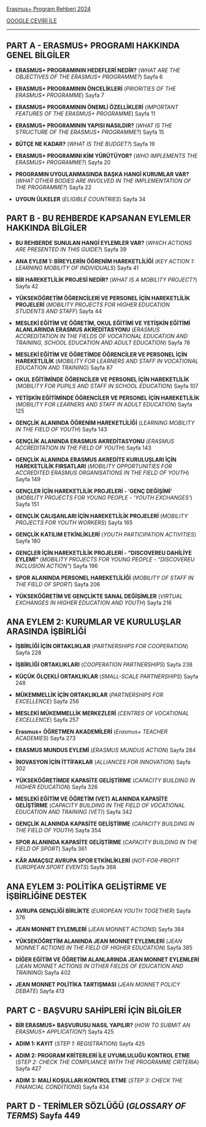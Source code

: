 
[Erasmus+ Program Rehberi 2024](https://erasmus-plus.ec.europa.eu/sites/default/files/2023-11/2024-Erasmus+Programme-Guide_EN.pdf)

[GOOGLE ÇEVİRİ İLE](https://erasmus--plus-ec-europa-eu.translate.goog/document/erasmus-programme-guide-2024-version-1?_x_tr_sl=auto&_x_tr_tl=tr&_x_tr_hl=tr&_x_tr_pto=wapp)

----


## PART A - ERASMUS+ PROGRAMI HAKKINDA GENEL BİLGİLER

- **ERASMUS+ PROGRAMININ HEDEFLERİ NEDİR?** (*WHAT ARE THE OBJECTIVES OF THE ERASMUS+ PROGRAMME?*) Sayfa 6

- **ERASMUS+ PROGRAMININ ÖNCELİKLERİ** (*PRIORITIES OF THE ERASMUS+ PROGRAMME*) Sayfa 7

- **ERASMUS+ PROGRAMININ ÖNEMLİ ÖZELLİKLERİ** (*IMPORTANT FEATURES OF THE ERASMUS+ PROGRAMME*) Sayfa 11

- **ERASMUS+ PROGRAMININ YAPISI NASILDIR?** (*WHAT IS THE STRUCTURE OF THE ERASMUS+ PROGRAMME?*) Sayfa 15

- **BÜTÇE NE KADAR?** (*WHAT IS THE BUDGET?*) Sayfa 19

- **ERASMUS+ PROGRAMINI KİM YÜRÜTÜYOR?** (*WHO IMPLEMENTS THE ERASMUS+ PROGRAMME?*) Sayfa 20

- **PROGRAMIN UYGULANMASINDA BAŞKA HANGİ KURUMLAR VAR?** (*WHAT OTHER BODIES ARE INVOLVED IN THE IMPLEMENTATION OF THE PROGRAMME?*) Sayfa 22

- **UYGUN ÜLKELER** (*ELIGIBLE COUNTRIES*) Sayfa 34

## PART B - BU REHBERDE KAPSANAN EYLEMLER HAKKINDA BİLGİLER

- **BU REHBERDE SUNULAN HANGİ EYLEMLER VAR?** (*WHICH ACTIONS ARE PRESENTED IN THIS GUIDE?*) Sayfa 39

- **ANA EYLEM 1: BİREYLERİN ÖĞRENİM HAREKETLİLİĞİ** (*KEY ACTION 1: LEARNING MOBILITY OF INDIVIDUALS*) Sayfa 41

- **BİR HAREKETLİLİK PROJESİ NEDİR?** (*WHAT IS A MOBILITY PROJECT?*) Sayfa 42

- **YÜKSEKÖĞRETİM ÖĞRENCİLERİ VE PERSONEL İÇİN HAREKETLİLİK PROJELERİ** (*MOBILITY PROJECTS FOR HIGHER EDUCATION STUDENTS AND STAFF*) Sayfa 44

- **MESLEKİ EĞİTİM VE ÖĞRETİM, OKUL EĞİTİMİ VE YETİŞKİN EĞİTİMİ ALANLARINDA ERASMUS AKREDİTASYONU** (*ERASMUS ACCREDITATION IN THE FIELDS OF VOCATIONAL EDUCATION AND TRAINING, SCHOOL EDUCATION AND ADULT EDUCATION*) Sayfa 78

- **MESLEKİ EĞİTİM VE ÖĞRETİMDE ÖĞRENCİLER VE PERSONEL İÇİN HAREKETLİLİK** (*MOBILITY FOR LEARNERS AND STAFF IN VOCATIONAL EDUCATION AND TRAINING*) Sayfa 87

- **OKUL EĞİTİMİNDE ÖĞRENCİLER VE PERSONEL İÇİN HAREKETLİLİK** (*MOBILITY FOR PUPILS AND STAFF IN SCHOOL EDUCATION*) Sayfa 107

- **YETİŞKİN EĞİTİMİNDE ÖĞRENCİLER VE PERSONEL İÇİN HAREKETLİLİK** (*MOBILITY FOR LEARNERS AND STAFF IN ADULT EDUCATION*) Sayfa 125

- **GENÇLİK ALANINDA ÖĞRENİM HAREKETLİLİĞİ** (*LEARNING MOBILITY IN THE FIELD OF YOUTH*) Sayfa 143

- **GENÇLİK ALANINDA ERASMUS AKREDİTASYONU** (*ERASMUS ACCREDITATION IN THE FIELD OF YOUTH*) Sayfa 143

- **GENÇLİK ALANINDA ERASMUS AKREDİTE KURULUŞLARI İÇİN HAREKETLİLİK FIRSATLARI** (*MOBILITY OPPORTUNITIES FOR ACCREDITED ERASMUS ORGANISATIONS IN THE FIELD OF YOUTH*) Sayfa 149

- **GENÇLER İÇİN HAREKETLİLİK PROJELERİ - ‘GENÇ DEĞİŞİMİ’** (*MOBILITY PROJECTS FOR YOUNG PEOPLE - ‘YOUTH EXCHANGES’*) Sayfa 151

- **GENÇLİK ÇALIŞANLARI İÇİN HAREKETLİLİK PROJELERİ** (*MOBILITY PROJECTS FOR YOUTH WORKERS*) Sayfa 165

- **GENÇLİK KATILIM ETKİNLİKLERİ** (*YOUTH PARTICIPATION ACTIVITIES*) Sayfa 180

- **GENÇLER İÇİN HAREKETLİLİK PROJELERİ - “DISCOVEREU DAHİLİYE EYLEMİ”** (*MOBILITY PROJECTS FOR YOUNG PEOPLE - “DISCOVEREU INCLUSION ACTION”*) Sayfa 196
- **SPOR ALANINDA PERSONEL HAREKETLİLİĞİ** (*MOBILITY OF STAFF IN THE FIELD OF SPORT*) Sayfa 206

- **YÜKSEKÖĞRETİM VE GENÇLİKTE SANAL DEĞİŞİMLER** (*VIRTUAL EXCHANGES IN HIGHER EDUCATION AND YOUTH*) Sayfa 216

## ANA EYLEM 2: KURUMLAR VE KURULUŞLAR ARASINDA İŞBİRLİĞİ

- **İŞBİRLİĞİ İÇİN ORTAKLIKLAR** (*PARTNERSHIPS FOR COOPERATION*) Sayfa 228

- **İŞBİRLİĞİ ORTAKLIKLARI** (*COOPERATION PARTNERSHIPS*) Sayfa 238

- **KÜÇÜK ÖLÇEKLİ ORTAKLIKLAR** (*SMALL-SCALE PARTNERSHIPS*) Sayfa 248

- **MÜKEMMELLİK İÇİN ORTAKLIKLAR** (*PARTNERSHIPS FOR EXCELLENCE*) Sayfa 256

- **MESLEKİ MÜKEMMELLİK MERKEZLERİ** (*CENTRES OF VOCATIONAL EXCELLENCE*) Sayfa 257

- **Erasmus+ ÖĞRETMEN AKADEMİLERİ** (*Erasmus+ TEACHER ACADEMIES*) Sayfa 273

- **ERASMUS MUNDUS EYLEMİ** (*ERASMUS MUNDUS ACTION*) Sayfa 284

- **İNOVASYON İÇİN İTTİFAKLAR** (*ALLIANCES FOR INNOVATION*) Sayfa 302

- **YÜKSEKÖĞRETİMDE KAPASİTE GELİŞTİRME** (*CAPACITY BUILDING IN HIGHER EDUCATION*) Sayfa 326

- **MESLEKİ EĞİTİM VE ÖĞRETİM (VET) ALANINDA KAPASİTE GELİŞTİRME** (*CAPACITY BUILDING IN THE FIELD OF VOCATIONAL EDUCATION AND TRAINING (VET)*) Sayfa 342

- **GENÇLİK ALANINDA KAPASİTE GELİŞTİRME** (*CAPACITY BUILDING IN THE FIELD OF YOUTH*) Sayfa 354

- **SPOR ALANINDA KAPASİTE GELİŞTİRME** (*CAPACITY BUILDING IN THE FIELD OF SPORT*) Sayfa 361

- **KÂR AMAÇSIZ AVRUPA SPOR ETKİNLİKLERİ** (*NOT-FOR-PROFIT EUROPEAN SPORT EVENTS*) Sayfa 368

## ANA EYLEM 3: POLİTİKA GELİŞTİRME VE İŞBİRLİĞİNE DESTEK

- **AVRUPA GENÇLİĞİ BİRLİKTE** (*EUROPEAN YOUTH TOGETHER*) Sayfa 376

- **JEAN MONNET EYLEMLERİ** (*JEAN MONNET ACTIONS*) Sayfa 384

- **YÜKSEKÖĞRETİM ALANINDA JEAN MONNET EYLEMLERİ** (*JEAN MONNET ACTIONS IN THE FIELD OF HIGHER EDUCATION*) Sayfa 385

- **DİĞER EĞİTİM VE ÖĞRETİM ALANLARINDA JEAN MONNET EYLEMLERİ** (*JEAN MONNET ACTIONS IN OTHER FIELDS OF EDUCATION AND TRAINING*) Sayfa 402

- **JEAN MONNET POLİTİKA TARTIŞMASI** (*JEAN MONNET POLICY DEBATE*) Sayfa 413

## PART C - BAŞVURU SAHİPLERİ İÇİN BİLGİLER

- **BİR ERASMUS+ BAŞVURUSU NASIL YAPILIR?** (*HOW TO SUBMIT AN ERASMUS+ APPLICATION?*) Sayfa 425

- **ADIM 1: KAYIT** (*STEP 1: REGISTRATION*) Sayfa 425

- **ADIM 2: PROGRAM KRİTERLERİ İLE UYUMLULUĞU KONTROL ETME** (*STEP 2: CHECK THE COMPLIANCE WITH THE PROGRAMME CRITERIA*) Sayfa 427

- **ADIM 3: MALİ KOŞULLARI KONTROL ETME** (*STEP 3: CHECK THE FINANCIAL CONDITIONS*) Sayfa 434

## PART D - TERİMLER SÖZLÜĞÜ (*GLOSSARY OF TERMS*) Sayfa 449
